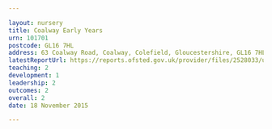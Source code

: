 ```yaml
---

layout: nursery
title: Coalway Early Years
urn: 101701
postcode: GL16 7HL
address: 63 Coalway Road, Coalway, Colefield, Gloucestershire, GL16 7HL
latestReportUrl: https://reports.ofsted.gov.uk/provider/files/2528033/urn/101701.pdf
teaching: 2
development: 1
leadership: 2
outcomes: 2
overall: 2
date: 18 November 2015

---
```

